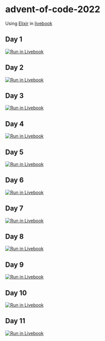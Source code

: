 # advent-of-code-2022

Using [Elixir](https://elixir-lang.org/) in [livebook](https://livebook.dev)

## Day 1
[![Run in Livebook](https://livebook.dev/badge/v1/blue.svg)](https://livebook.dev/run?url=https%3A%2F%2Fraw.githubusercontent.com%2Fbbonsign%2Fadvent-of-code-2022%2Fmain%2Fday01.livemd)

## Day 2
[![Run in Livebook](https://livebook.dev/badge/v1/blue.svg)](https://livebook.dev/run?url=https%3A%2F%2Fraw.githubusercontent.com%2Fbbonsign%2Fadvent-of-code-2022%2Fmain%2Fday02.livemd)

## Day 3
[![Run in Livebook](https://livebook.dev/badge/v1/blue.svg)](https://livebook.dev/run?url=https%3A%2F%2Fraw.githubusercontent.com%2Fbbonsign%2Fadvent-of-code-2022%2Fmain%2Fday03.livemd)

## Day 4
[![Run in Livebook](https://livebook.dev/badge/v1/blue.svg)](https://livebook.dev/run?url=https%3A%2F%2Fraw.githubusercontent.com%2Fbbonsign%2Fadvent-of-code-2022%2Fmain%2Fday04.livemd)

## Day 5
[![Run in Livebook](https://livebook.dev/badge/v1/blue.svg)](https://livebook.dev/run?url=https%3A%2F%2Fraw.githubusercontent.com%2Fbbonsign%2Fadvent-of-code-2022%2Fmain%2Fday05.livemd)

## Day 6
[![Run in Livebook](https://livebook.dev/badge/v1/blue.svg)](https://livebook.dev/run?url=https%3A%2F%2Fraw.githubusercontent.com%2Fbbonsign%2Fadvent-of-code-2022%2Fmain%2Fday06.livemd)

## Day 7
[![Run in Livebook](https://livebook.dev/badge/v1/blue.svg)](https://livebook.dev/run?url=https%3A%2F%2Fraw.githubusercontent.com%2Fbbonsign%2Fadvent-of-code-2022%2Fmain%2Fday07.livemd)

## Day 8
[![Run in Livebook](https://livebook.dev/badge/v1/blue.svg)](https://livebook.dev/run?url=https%3A%2F%2Fraw.githubusercontent.com%2Fbbonsign%2Fadvent-of-code-2022%2Fmain%2Fday08.livemd)

## Day 9
[![Run in Livebook](https://livebook.dev/badge/v1/blue.svg)](https://livebook.dev/run?url=https%3A%2F%2Fraw.githubusercontent.com%2Fbbonsign%2Fadvent-of-code-2022%2Fmain%2Fday09.livemd)

## Day 10
[![Run in Livebook](https://livebook.dev/badge/v1/blue.svg)](https://livebook.dev/run?url=https%3A%2F%2Fraw.githubusercontent.com%2Fbbonsign%2Fadvent-of-code-2022%2Fmain%2Fday10.livemd)

## Day 11
[![Run in Livebook](https://livebook.dev/badge/v1/blue.svg)](https://livebook.dev/run?url=https%3A%2F%2Fraw.githubusercontent.com%2Fbbonsign%2Fadvent-of-code-2022%2Fmain%2Fday11.livemd)
